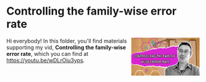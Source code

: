 # Controlling the family-wise error rate
[<img src="fwer thumb new.png" align="right" height="100" />](<https://youtu.be/wDLrOiu3yps>)

Hi everybody! In this folder, you'll find materials supporting my vid, **Controlling the family-wise error rate**, which you can find at <https://youtu.be/wDLrOiu3yps>. 

